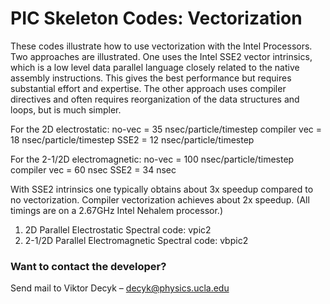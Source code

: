 # PIC Skeleton Codes:  Vectorization

These codes illustrate how to use vectorization with the Intel Processors. Two approaches are illustrated. One uses the Intel SSE2 vector intrinsics, which is a low level data parallel language closely related to the native assembly instructions. This gives the best performance but requires substantial effort and expertise. The other approach uses compiler directives and often requires reorganization of the data structures and loops, but is much simpler.

For the 2D electrostatic:
no-vec = 35 nsec/particle/timestep
compiler vec = 18 nsec/particle/timestep
SSE2 = 12 nsec/particle/timestep

For the 2-1/2D electromagnetic:
no-vec = 100 nsec/particle/timestep
compiler vec = 60 nsec
SSE2 = 34 nsec

With SSE2 intrinsics one typically obtains about 3x speedup compared to no vectorization. Compiler vectorization achieves about 2x speedup. (All timings are on a 2.67GHz Intel Nehalem processor.)

 

1. 2D Parallel Electrostatic Spectral code:  vpic2
2. 2-1/2D Parallel Electromagnetic Spectral code:  vbpic2



### Want to contact the developer?

Send mail to Viktor Decyk – decyk@physics.ucla.edu 


